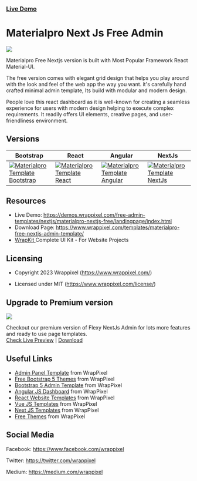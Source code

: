 <!-- # flexy-bootstrap-lite-- >
<!-- Heading of Template -->
<h3><a href="https://materialpro-nextjs-free.vercel.app/">Live Demo</a></h3>
<h1>
  Materialpro Next Js Free Admin
</h1>

<!-- Main image of Template -->
<a target="_blank" href="https://www.wrappixel.com/templates/materialpro-free-nextjs-admin-template/">
  <img src="https://www.wrappixel.com/wp-content/uploads/2023/08/materialpro-nextjs-free-2.jpg" />
</a>

<!-- Description of Template -->
<p>
 Materialpro Free Nextjs version is built with Most Popular Framework React Material-UI.

The free version comes with elegant grid design that helps you play around with the look and feel of the web app the way you want. it's carefully hand crafted minimal admin template, Its build with modular and modern design.

People love this react dashboard as it is well-known for creating a seamless experience for users with modern design helping to execute complex requirements. It readily offers UI elements, creative pages, and user-friendliness environment.
</p>

<!-- <h4><a href="https://wrappixel.com/demos/free-admin-templates/xtreme-admin-lite/xtreme-html/ltr/index.html">Free Version Demo Link</a></h4> -->

<!-- ## Pro Version -->

<!-- <a href="https://www.wrappixel.com/templates/xtremeadmin/"><img src="https://www.wrappixel.com/wp-content/uploads/2019/01/xtreme-admin-bootstrap-nw-1.jpg"/></a><br/>
<h4><a href="https://www.wrappixel.com/demos/admin-templates/xtreme-admin/html/ltr/index.html">Demo</a></h4> -->

<!-- Versions of Template -->
<h2><a id="user-content-versions" class="anchor" aria-hidden="true" href="#versions"></a>Versions</h2>
<table>
<thead>
<tr>
<th>Bootstrap</th>
<th>React</th>
<th>Angular</th>
<th>NextJs</th>
</tr>
</thead>
<tbody>
<tr>
<td>
  <a href="https://www.wrappixel.com/templates/materialpro/" rel="nofollow" width="150px">
    <img src="https://www.wrappixel.com/wp-content/uploads/edd/2020/04/materialpro-bootstrap-admin-y.jpg" alt="Materialpro Template  Bootstrap" style="max-width:150px;">
  </a>
</td>
<td>
  <a href="https://www.wrappixel.com/templates/materialpro-react-redux-admin/" rel="nofollow" width="150px">
    <img src="https://www.wrappixel.com/wp-content/uploads/edd/2020/04/materialpro-react-admin-y.jpg" alt="Materialpro Template  React" style="max-width:150px;">
  </a>
</td>
      <td>
  <a href="https://www.wrappixel.com/templates/materialpro-angular-dashboard/" rel="nofollow" width="150px">
    <img src="https://www.wrappixel.com/wp-content/uploads/edd/2020/04/materialpro-angular-admin-y.jpg" alt="Materialpro Template  Angular" style="max-width:150px;">
  </a>
</td>
  <td>
  <a href="https://www.wrappixel.com/templates/materialpro-nextjs-admin-dashboard-app-directory/" rel="nofollow" width="150px">
    <img src="https://www.wrappixel.com/wp-content/uploads/2023/07/materialpro-nextjs.jpg" alt="Materialpro Template  NextJs" style="max-width:150px;">
  </a>
</td>
</tr>
</tbody>
</table>

<!-- Resources of Template -->
<h2>Resources</h2>
<ul>
<li>  
  Live Demo: <a href="https://demos.wrappixel.com/free-admin-templates/nextjs/materialpro-nextjs-free/landingpage/index.html" rel="nofollow">https://demos.wrappixel.com/free-admin-templates/nextjs/materialpro-nextjs-free/landingpage/index.html</a>
</li>
<li>
    Download Page: <a href="https://www.wrappixel.com/templates/materialpro-free-nextjs-admin-template/" rel="nofollow">
      https://www.wrappixel.com/templates/materialpro-free-nextjs-admin-template/
  </a>
</li>
<li>
    <a href="https://www.wrappixel.com/templates/wrapkit/#demos" rel="nofollow">WrapKit </a>Complete UI Kit - For Website Projects
</li>
</ul>

<!-- Licensing of Template -->
<h2>Licensing</h2>
<ul>
  <li>
    <p>Copyright 2023 Wrappixel (<a href="https://www.wrappixel.com/" rel="nofollow">https://www.wrappixel.com/</a>)</p>
  </li>
  <li>
    <p>Licensed under MIT (<a href="https://www.wrappixel.com/license/">https://www.wrappixel.com/license/</a>)</p>
  </li>
</ul>


<!-- Upgrade to Premium version of Template -->
<h2>Upgrade to Premium version</h2>
<a target="_blank" href="https://www.wrappixel.com/templates/materialpro-nextjs-admin-dashboard-app-directory/">
  <img src="https://www.wrappixel.com/wp-content/uploads/2023/07/materialpro-nextjs.jpg" />
</a>
<p>
   Checkout our premium version of Flexy NextJs Admin for lots more features and ready to use page templates.<br>
   <a href="https://materialpro-nextjs-pro.vercel.app/">Check Live Preview</a> | <a href="https://www.wrappixel.com/templates/materialpro-nextjs-admin-dashboard-app-directory/">Download</a>
</p>

<!-- Useful Links of Template -->
<h2>Useful Links</h2>
<ul>
<li><a href="https://www.wrappixel.com/templates/category/admin-template/">Admin Panel Template</a> from WrapPixel</li>
<li><a href="https://www.wrappixel.com/">Free Bootstrap 5 Themes</a> from WrapPixel</li>
<li><a href="https://www.wrappixel.com/templates/category/bootstrap-admin-templates/">Bootstrap 5 Admin Template</a> from WrapPixel</li>
<li><a href="https://www.wrappixel.com/templates/category/angular-templates/">Angular JS Dashboard</a> from WrapPixel</li>
<li><a href="https://www.wrappixel.com/templates/category/react-templates/">React Website Templates</a> from WrapPixel</li>
<li><a href="https://www.wrappixel.com/templates/category/vuejs-templates/">Vue JS Templates</a> from WrapPixel</li>
<li><a href="https://www.wrappixel.com/templates/category/nextjs-templates/">Next JS Templates</a> from WrapPixel</li>
<li><a href="https://www.wrappixel.com/templates/category/free-templates/">Free Themes</a> from WrapPixel</li>
</ul>

<!-- Social Media of Wrappixel -->
<h2>Social Media</h2>
<p>Facebook: <a href="https://www.facebook.com/wrappixel">https://www.facebook.com/wrappixel</a></p>
<p>Twitter: <a href="https://twitter.com/wrappixel">https://twitter.com/wrappixel</a></p>
<p>Medium: <a href="https://medium.com/wrappixel">https://medium.com/wrappixel</a></p>
